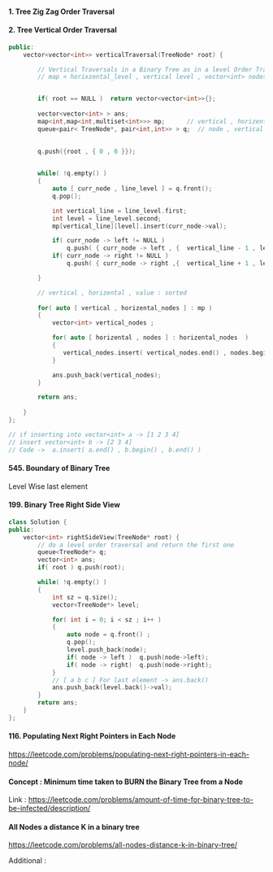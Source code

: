 #### 1. Tree Zig Zag Order Traversal


#### 2. Tree Vertical Order Traversal

```cpp
public:
    vector<vector<int>> verticalTraversal(TreeNode* root) {

        // Vertical Traversals in a Binary Tree as in a level Order Traversals
        // map < horixzental_level , vertical level , vector<int> nodes_in_level > mp;


        if( root == NULL )  return vector<vector<int>>{};
       
        vector<vector<int> > ans;
        map<int,map<int,multiset<int>>> mp;      // vertical , horizental , value
        queue<pair< TreeNode*, pair<int,int>> > q;  // node , vertical , horizental
        

        q.push({root , { 0 , 0 }});
        

        while( !q.empty() )
        {
            auto [ curr_node , line_level ] = q.front(); 
            q.pop();

            int vertical_line = line_level.first;
            int level = line_level.second;
            mp[vertical_line][level].insert(curr_node->val);

            if( curr_node -> left != NULL )   
                q.push( { curr_node -> left , {  vertical_line - 1 , level + 1  } } );
            if( curr_node -> right != NULL )   
                q.push( { curr_node -> right ,{  vertical_line + 1 , level + 1  } } );

        }

        // vertical , horizental , value : sorted 
        
        for( auto [ vertical , horizental_nodes ] : mp )
        {
            vector<int> vertical_nodes ; 

            for( auto [ horizental , nodes ] : horizental_nodes  )
            {
               vertical_nodes.insert( vertical_nodes.end() , nodes.begin() , nodes.end() ); 
            }

            ans.push_back(vertical_nodes);
        }

        return ans;
        
    }
};

// if inserting into vector<int> a -> [1 2 3 4]
// insert vector<int> b -> [2 3 4]
// Code ->  a.insert( a.end() , b.begin() , b.end() )
```

#### 545. Boundary of Binary Tree
Level Wise last element

#### 199. Binary Tree Right Side View
```cpp
class Solution {
public:
    vector<int> rightSideView(TreeNode* root) {
        // do a level order traversal and return the first one
        queue<TreeNode*> q;
        vector<int> ans;
        if( root ) q.push(root);

        while( !q.empty() )
        {
            int sz = q.size();
            vector<TreeNode*> level;

            for( int i = 0; i < sz ; i++ )
            {
                auto node = q.front() ; 
                q.pop();
                level.push_back(node);
                if( node -> left )  q.push(node->left);
                if( node -> right)  q.push(node->right);
            }
            // [ a b c ] For last element -> ans.back()
            ans.push_back(level.back()->val);
        }
        return ans; 
    }
};
```

####  116. Populating Next Right Pointers in Each Node
https://leetcode.com/problems/populating-next-right-pointers-in-each-node/


####  Concept : Minimum time taken to BURN the Binary Tree from a Node
Link : https://leetcode.com/problems/amount-of-time-for-binary-tree-to-be-infected/description/



#### All Nodes a distance K in a binary tree
https://leetcode.com/problems/all-nodes-distance-k-in-binary-tree/



Additional :
